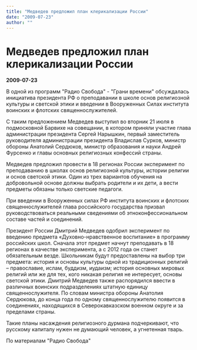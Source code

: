 ```yaml
---
title: "Медведев предложил план клерикализации России"
date: "2009-07-23"
author: ""
---
```


# Медведев предложил план клерикализации России

**2009-07-23** 

В одной из программ "Радио Свобода" - "Грани времени" обсуждалась инициатива президента РФ о преподавании в школе основ религиозной культуры и светской этики и введении в Вооруженных Силах института воинских и флотских священнослужителей.

С таким предложением Медведев выступил во вторник 21 июля в подмосковной Барвихе на совещании, в котором приняли участие глава администрации президента Сергей Нарышкин, первый заместитель руководителя администрации президента Владислав Сурков, министр обороны Анатолий Сердюков, министр образования и науки Андрей Фурсенко и главы основных религиозных конфессий страны.

Медведев предложил провести в 18 регионах России эксперимент по преподаванию в школах основ религиозной культуры, истории религии и основ светской этики. Один из трех вариантов обучения на добровольной основе должны выбрать родители и их дети, а вести предметы обязаны только светские педагоги.

При введении в Вооруженных силах РФ института воинских и флотских священнослужителей глава российского государства призвал руководствоваться реальными сведениями об этноконфессиональном составе частей и соединений.

Президент России Дмитрий Медведев одобрил эксперимент по введению предмета «Духовно-нравственное воспитание» в программу российских школ. Сначала этот предмет начнут преподавать в 18 регионах в качестве эксперимента, а с 2012 года он станет обязательным везде. Школьникам будут предоставлены на выбор три предмета: история и основы культуры одной из традиционных религий – православие, ислам, буддизм, иудаизм; история основных мировых религий или же для тех, кого никакая религия не интересует, основы светской этики. Дмитрий Медведев также распорядился ввести в различных воинских подразделениях штатную единицу священнослужителя. По словам министра обороны Анатолия Сердюкова, до конца года по одному священнослужителю появится в соединениях, находящихся в Северокавказском военном округе и за пределами страны.

Такие планы насаждения религиозного дурмана подчеркивают, что русскому капиталу нужен не думающий человек, а угнетенная тварь.

По материалам "Радио Свобода"